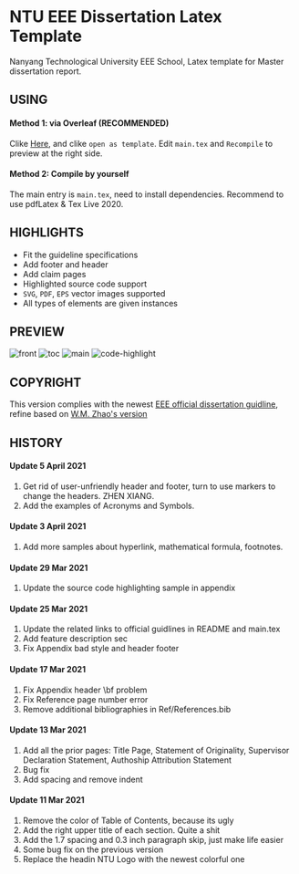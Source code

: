 # NTU EEE Dissertation Latex Template
Nanyang Technological University EEE School, Latex template for Master dissertation report.

## USING
#### Method 1: via Overleaf (RECOMMENDED)

Clike [Here](https://www.overleaf.com/latex/templates/ntu-eee-msc-dissertation-report-template/kdgfhzffjrvh), and clike `open as template`. Edit `main.tex` and `Recompile` to preview at the right side.

#### Method 2: Compile by yourself

The main entry is `main.tex`, need to install dependencies. Recommend to use pdfLatex & Tex Live 2020.

## HIGHLIGHTS

- Fit the guideline specifications
- Add footer and header
- Add claim pages
- Highlighted source code support
- `SVG`, `PDF`, `EPS` vector images supported
- All types of elements are given instances

## PREVIEW
![front](https://user-images.githubusercontent.com/19631039/113473112-21549d80-949a-11eb-91f5-0fa559c116bc.png)
![toc](https://user-images.githubusercontent.com/19631039/113473115-24e82480-949a-11eb-946e-9071f701163c.png)
![main](https://user-images.githubusercontent.com/19631039/113473116-26b1e800-949a-11eb-83ae-bffec88c2260.png)
![code-highlight](https://user-images.githubusercontent.com/19631039/113473120-29144200-949a-11eb-9e0d-5a69f2f41be5.png)

## COPYRIGHT
This version complies with the newest [EEE official dissertation guidline](http://www.eee.ntu.edu.sg/programmes/CurrentStudents/Graduate_Coursework/mscProg/disHome/Pages/home.aspx), refine based on [W.M. Zhao's version](https://www.overleaf.com/latex/templates/ntu-master-dissertation/ngnhrrwryccv)

## HISTORY

#### Update 5 April 2021

1. Get rid of user-unfriendly header and footer, turn to use markers to change the headers. ZHEN XIANG.
2. Add the examples of Acronyms and Symbols.

#### Update 3 April 2021

1. Add more samples about hyperlink, mathematical formula, footnotes.

#### Update 29 Mar 2021

1. Update the source code highlighting sample in appendix

#### Update 25 Mar 2021

1. Update the related links to official guidlines in README and main.tex
2. Add feature description sec
3. Fix Appendix bad style and header footer

#### Update 17 Mar 2021

1. Fix Appendix header \bf problem
2. Fix Reference page number error
3. Remove additional bibliographies in Ref/References.bib

#### Update 13 Mar 2021

1. Add all the prior pages: Title Page, Statement of Originality, Supervisor Declaration Statement, Authoship Attribution Statement
2. Bug fix
3. Add spacing and remove indent

#### Update 11 Mar 2021

1. Remove the color of Table of Contents, because its ugly
2. Add the right upper title of each section. Quite a shit
3. Add the 1.7 spacing and 0.3 inch paragraph skip, just make life easier
4. Some bug fix on the previous version
5. Replace the headin NTU Logo with the newest colorful one
